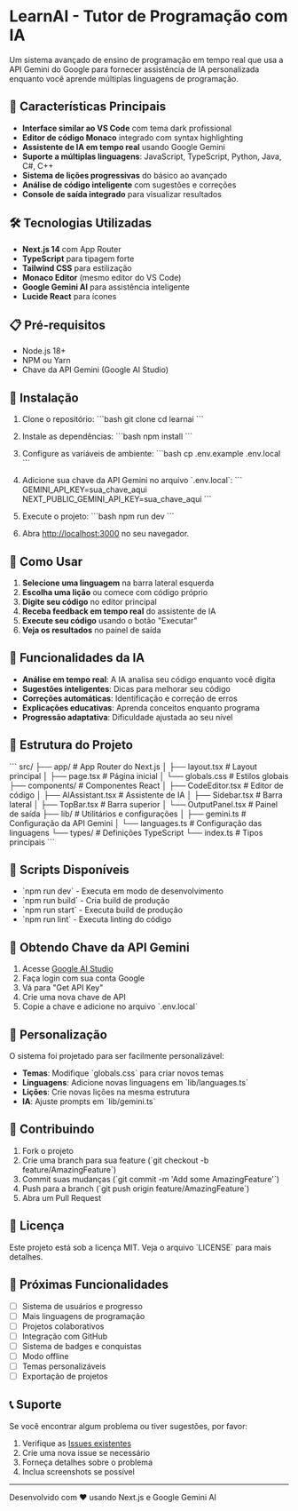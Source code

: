 # LearnAI - Tutor de Programação com IA

Um sistema avançado de ensino de programação em tempo real que usa a API Gemini do Google para fornecer assistência de IA personalizada enquanto você aprende múltiplas linguagens de programação.

## 🚀 Características Principais

- **Interface similar ao VS Code** com tema dark profissional
- **Editor de código Monaco** integrado com syntax highlighting
- **Assistente de IA em tempo real** usando Google Gemini
- **Suporte a múltiplas linguagens**: JavaScript, TypeScript, Python, Java, C#, C++
- **Sistema de lições progressivas** do básico ao avançado
- **Análise de código inteligente** com sugestões e correções
- **Console de saída integrado** para visualizar resultados

## 🛠️ Tecnologias Utilizadas

- **Next.js 14** com App Router
- **TypeScript** para tipagem forte
- **Tailwind CSS** para estilização
- **Monaco Editor** (mesmo editor do VS Code)
- **Google Gemini AI** para assistência inteligente
- **Lucide React** para ícones

## 📋 Pré-requisitos

- Node.js 18+ 
- NPM ou Yarn
- Chave da API Gemini (Google AI Studio)

## 🔧 Instalação

1. Clone o repositório:
\`\`\`bash
git clone <repository-url>
cd learnai
\`\`\`

2. Instale as dependências:
\`\`\`bash
npm install
\`\`\`

3. Configure as variáveis de ambiente:
\`\`\`bash
cp .env.example .env.local
\`\`\`

4. Adicione sua chave da API Gemini no arquivo \`.env.local\`:
\`\`\`
GEMINI_API_KEY=sua_chave_aqui
NEXT_PUBLIC_GEMINI_API_KEY=sua_chave_aqui
\`\`\`

5. Execute o projeto:
\`\`\`bash
npm run dev
\`\`\`

6. Abra [http://localhost:3000](http://localhost:3000) no seu navegador.

## 🎯 Como Usar

1. **Selecione uma linguagem** na barra lateral esquerda
2. **Escolha uma lição** ou comece com código próprio
3. **Digite seu código** no editor principal
4. **Receba feedback em tempo real** do assistente de IA
5. **Execute seu código** usando o botão "Executar"
6. **Veja os resultados** no painel de saída

## 🤖 Funcionalidades da IA

- **Análise em tempo real**: A IA analisa seu código enquanto você digita
- **Sugestões inteligentes**: Dicas para melhorar seu código
- **Correções automáticas**: Identificação e correção de erros
- **Explicações educativas**: Aprenda conceitos enquanto programa
- **Progressão adaptativa**: Dificuldade ajustada ao seu nível

## 📁 Estrutura do Projeto

\`\`\`
src/
├── app/                 # App Router do Next.js
│   ├── layout.tsx      # Layout principal
│   ├── page.tsx        # Página inicial
│   └── globals.css     # Estilos globais
├── components/         # Componentes React
│   ├── CodeEditor.tsx  # Editor de código
│   ├── AIAssistant.tsx # Assistente de IA
│   ├── Sidebar.tsx     # Barra lateral
│   ├── TopBar.tsx      # Barra superior
│   └── OutputPanel.tsx # Painel de saída
├── lib/               # Utilitários e configurações
│   ├── gemini.ts      # Configuração da API Gemini
│   └── languages.ts   # Configuração das linguagens
└── types/             # Definições TypeScript
    └── index.ts       # Tipos principais
\`\`\`

## 📝 Scripts Disponíveis

- \`npm run dev\` - Executa em modo de desenvolvimento
- \`npm run build\` - Cria build de produção
- \`npm run start\` - Executa build de produção
- \`npm run lint\` - Executa linting do código

## 🔑 Obtendo Chave da API Gemini

1. Acesse [Google AI Studio](https://aistudio.google.com/)
2. Faça login com sua conta Google
3. Vá para "Get API Key"
4. Crie uma nova chave de API
5. Copie a chave e adicione no arquivo \`.env.local\`

## 🎨 Personalização

O sistema foi projetado para ser facilmente personalizável:

- **Temas**: Modifique \`globals.css\` para criar novos temas
- **Linguagens**: Adicione novas linguagens em \`lib/languages.ts\`
- **Lições**: Crie novas lições na mesma estrutura
- **IA**: Ajuste prompts em \`lib/gemini.ts\`

## 🤝 Contribuindo

1. Fork o projeto
2. Crie uma branch para sua feature (\`git checkout -b feature/AmazingFeature\`)
3. Commit suas mudanças (\`git commit -m 'Add some AmazingFeature'\`)
4. Push para a branch (\`git push origin feature/AmazingFeature\`)
5. Abra um Pull Request

## 📄 Licença

Este projeto está sob a licença MIT. Veja o arquivo \`LICENSE\` para mais detalhes.

## 🌟 Próximas Funcionalidades

- [ ] Sistema de usuários e progresso
- [ ] Mais linguagens de programação
- [ ] Projetos colaborativos
- [ ] Integração com GitHub
- [ ] Sistema de badges e conquistas
- [ ] Modo offline
- [ ] Temas personalizáveis
- [ ] Exportação de projetos

## 📞 Suporte

Se você encontrar algum problema ou tiver sugestões, por favor:

1. Verifique as [Issues existentes](../../issues)
2. Crie uma nova issue se necessário
3. Forneça detalhes sobre o problema
4. Inclua screenshots se possível

---

Desenvolvido com ❤️ usando Next.js e Google Gemini AI
